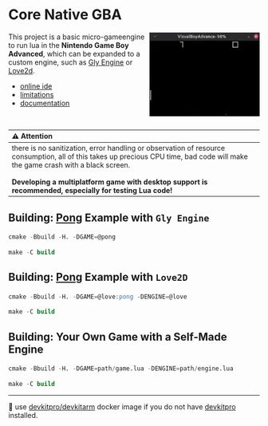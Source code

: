 # Core Native GBA

[<img align="right" height="168px" src="https://raw.githubusercontent.com/RodrigoDornelles/RodrigoDornelles/refs/heads/master/media/pong-gba-gly-engine.gif">](#core-native-gba)

This project is a basic micro-gameengine to run lua in the **Nintendo Game Boy Advanced**,
which can be expanded to a custom engine, such as [Gly Engine](https://github.com/gamelly/gly-engine) or [Love2d](https://github.com/gamelly/love-engine).

 * [online ide](https://playground.gamely.com.br)
 * [limitations](https://docs.gamely.com.br/limits#limits-in-gameboy-advanced)
 * [documentation](https://docs.gamely.com.br/group__homebrew#nintendo_gba)

<br/>

| :warning: Attention |
| :------------------ |
| there is no sanitization, error handling or observation of resource consumption, all of this takes up precious CPU time, bad code will make the game crash with a black screen.<br><br>**Developing a multiplatform game with desktop support is recommended, especially for testing Lua code!** |

## Building: [Pong](https://github.com/gamelly/gly-engine/blob/main/samples/pong/game.lua) Example with `Gly Engine`

```sql
cmake -Bbuild -H. -DGAME=@pong
```

```sql
make -C build
```

## Building: [Pong](https://github.com/gamelly/love-engine/blob/main/samples/pong/main.lua) Example with `Love2D`

```sql
cmake -Bbuild -H. -DGAME=@love:pong -DENGINE=@love
```

```sql
make -C build
```

## Building: Your Own Game with a Self-Made Engine

```sql
cmake -Bbuild -H. -DGAME=path/game.lua -DENGINE=path/engine.lua
```

```sql
make -C build
```

---

:whale: use [devkitpro/devkitarm](https://hub.docker.com/r/devkitpro/devkitarm) docker image if you do not have [devkitpro](https://devkitpro.org/wiki/devkitPro_pacman) installed.
